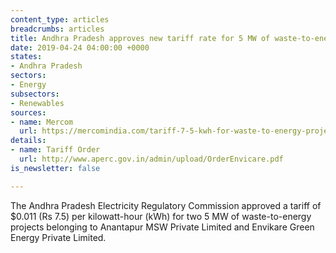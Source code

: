 ```yaml
---
content_type: articles
breadcrumbs: articles
title: Andhra Pradesh approves new tariff rate for 5 MW of waste-to-energy projects
date: 2019-04-24 04:00:00 +0000
states:
- Andhra Pradesh
sectors:
- Energy
subsectors:
- Renewables
sources:
- name: Mercom
  url: https://mercomindia.com/tariff-7-5-kwh-for-waste-to-energy-projects/
details:
- name: Tariff Order
  url: http://www.aperc.gov.in/admin/upload/OrderEnvicare.pdf
is_newsletter: false

---
```

The Andhra Pradesh Electricity Regulatory Commission approved a tariff of $0.011 (Rs 7.5) per kilowatt-hour (kWh) for two 5 MW of waste-to-energy projects belonging to Anantapur MSW Private Limited and Envikare Green Energy Private Limited.
